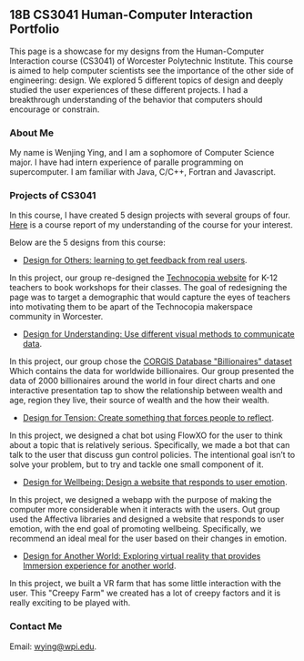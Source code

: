 ## 18B CS3041 Human-Computer Interaction Portfolio

This page is a showcase for my designs from the Human-Computer Interaction course (CS3041) of Worcester Polytechnic Institute. This course is aimed to help computer scientists see the importance of the other side of engineering: design. We explored 5 different topics of design and deeply studied the user experiences of these different projects. I had a breakthrough understanding of the behavior that computers should encourage or constrain. 

### About Me

My name is Wenjing Ying, and I am a sophomore of Computer Science major. I have had intern experience of paralle programming on supercomputer. I am familiar with Java, C/C++, Fortran and Javascript. 

### Projects of CS3041

In this course, I have created 5 design projects with several groups of four. [Here](https://medium.com/@wjyingcherry/design-manifesto-7871d8381bcd) is a course report of my understanding of the course for your interest. 

Below are the 5 designs from this course: 
- [Design for Others: learning to get feedback from real users](https://medium.com/@kendog95/design-for-others-df0d936dbd40).

In this project, our group re-designed the [Technocopia website](http://technocopia.org/) for K-12 teachers to book workshops for their classes. The goal of redesigning the page was to target a demographic that would capture the eyes of teachers into motivating them to be apart of the Technocopia makerspace community in Worcester.

- [Design for Understanding: Use different visual methods to communicate data](https://medium.com/@wjyingcherry/designing-for-understanding-f8e06e7a5d62).

In this project, our group chose the [CORGIS Database "Billionaires" dataset](https://think.cs.vt.edu/corgis/json/billionaires/billionaires.html) Which contains the data for worldwide billionaires. Our group presented the data of 2000 billionaires around the world in four direct charts and one interactive presentation tap to show the relationship between wealth and age, region they live, their source of wealth and the how their wealth.

- [Design for Tension: Create something that forces people to reflect](https://medium.com/@wjyingcherry/design-for-tension-eb9e2f65504b).

In this project, we designed a chat bot using FlowXO for the user to think about a topic that is relatively serious. Specifically, we made a bot that can talk to the user that discuss gun control policies. The intentional goal isn’t to solve your problem, but to try and tackle one small component of it.

- [Design for Wellbeing: Design a website that responds to user emotion](https://medium.com/@wjyingcherry/design-for-wellbeing-9b33e33d67e6).

In this project, we designed a webapp with the purpose of making the computer more considerable when it interacts with the users. Out group used the Affectiva libraries and designed a website that responds to user emotion, with the end goal of promoting wellbeing. Specifically, we recommend an ideal meal for the user based on their changes in emotion.

- [Design for Another World: Exploring virtual reality that provides Immersion experience for another world](https://medium.com/@gyang2518/design-documentation-for-another-world-1d903c1efd4e).

In this project, we built a VR farm that has some little interaction with the user. This "Creepy Farm" we created has a lot of creepy factors and it is really exciting to be played with. 

### Contact Me

Email: [wying@wpi.edu](wying@wpi.edu). 
